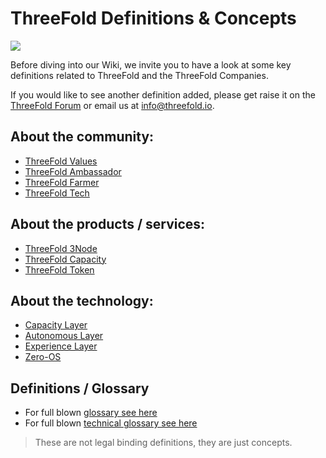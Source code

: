 # ThreeFold Definitions & Concepts

![](img/definitionsv2.jpg)

Before diving into our Wiki, we invite you to have a look at some key definitions related to ThreeFold and the ThreeFold Companies.

If you would like to see another definition added, please get raise it on the [ThreeFold Forum](https://forum.threefold.io/) or email us at info@threefold.io.

## About the community:

- [ThreeFold Values](threefold_values)
- [ThreeFold Ambassador](threefold_ambassador)
- [ThreeFold Farmer](threefold_farmer)
- [ThreeFold Tech](threefold_tech)

## About the products / services:

- [ThreeFold 3Node](3node)
- [ThreeFold Capacity](ic_internet_capacity)
- [ThreeFold Token](threefold_token)

## About the technology:

- [Capacity Layer](capacity_layer)
- [Autonomous Layer](autonomous_layer)
- [Experience Layer](experience_layer)
- [Zero-OS](zos)

## Definitions / Glossary

- For full blown [glossary see here](defs)
- For full blown [technical glossary see here](defs_tech)


> These are not legal binding definitions, they are just concepts.
